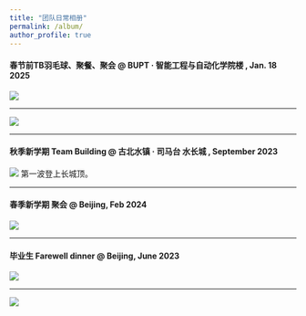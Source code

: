 ```yaml
---
title: "团队日常相册"
permalink: /album/
author_profile: true
---
```

#### 春节前TB羽毛球、聚餐、聚会 @ BUPT · 智能工程与自动化学院楼 , Jan. 18 2025
<img style="float: middle;" src="https://lihaiyuan-ires.github.io/images/2025springfestival.gif" >
<hr>

<img style="float: middle;" src="https://lihaiyuan-ires.github.io/images/group202409.jpg" >
<hr>

#### 秋季新学期 Team Building @ 古北水镇 · 司马台 水长城 , September 2023
<img style="float: middle;" src="https://lihaiyuan-ires.github.io/images/20230922gubeishuizhen.jpg" >
第一波登上长城顶。
<hr>

#### 春季新学期 聚会 @ Beijing, Feb 2024
<img style="float: middle;" src="https://lihaiyuan-ires.github.io/images/dinner2024spring.jpg" >
<hr>

#### 毕业生 Farewell dinner @ Beijing, June 2023
<img style="float: middle;" src="https://lihaiyuan-ires.github.io/images/party.jpg" >
<hr>
<img style="float: middle;" src="https://lihaiyuan-ires.github.io/images/people2023.png">